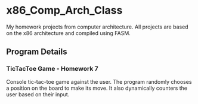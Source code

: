 # x86_Comp_Arch_Class
My homework projects from computer architecture. All projects are based on the x86 architecture and compiled using FASM.

## Program Details

### TicTacToe Game - Homework 7
Console tic-tac-toe game against the user. The program randomly chooses a position on the board to make its move. It also dynamically counters the user based on their input.
